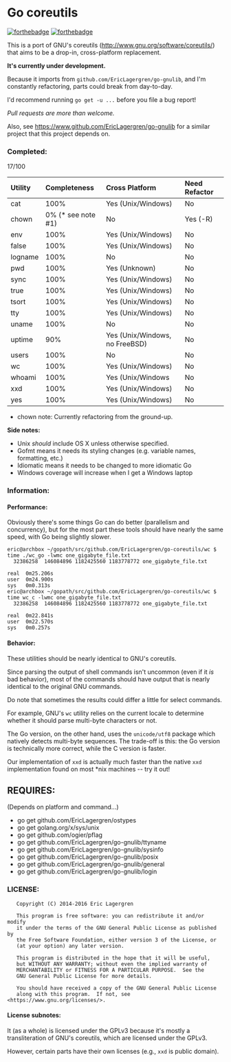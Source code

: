 # Go coreutils

[![forthebadge](http://forthebadge.com/images/badges/made-with-crayons.svg)](http://forthebadge.com)
[![forthebadge](http://forthebadge.com/images/badges/as-seen-on-tv.svg)](http://forthebadge.com)

This is a port of GNU's coreutils (http://www.gnu.org/software/coreutils/)
that aims to be a drop-in, cross-platform replacement.

**It's currently under development.**

Because it imports from `github.com/EricLagergren/go-gnulib`, and I'm constantly
refactoring, parts could break from day-to-day.

I'd recommend running `go get -u ...` before you file a bug report!

*Pull requests are more than welcome.*

Also, see https://www.github.com/EricLagergren/go-gnulib for a similar project that this project depends on.

### Completed:

17/100

| Utility | Completeness   | Cross Platform      | Need Refactor|
|:--------|:---------------|:--------------------|:-------------|
| cat     | 100%           | Yes (Unix/Windows)  | No           |
| chown   | 0% (* see note #1) | No             | Yes (-R)     |
| env     | 100%           | Yes (Unix/Windows)  | No           |
| false   | 100%           | Yes (Unix/Windows)  | No           |
| logname | 100%           | No                  | No           |
| pwd     | 100%           | Yes (Unknown)       | No           |
| sync    | 100%           | Yes (Unix/Windows)  | No           |
| true    | 100%           | Yes (Unix/Windows)  | No           |
| tsort   | 100%           | Yes (Unix/Windows)  | No           |
| tty     | 100%           | Yes (Unix/Windows)  | No           |
| uname   | 100%           | No                  | No           |
| uptime  | 90%            | Yes (Unix/Windows, no FreeBSD)  | No           |
| users   | 100%           | No                  | No           |
| wc      | 100%           | Yes (Unix/Windows)  | No           |
| whoami  | 100%           | Yes (Unix/Windows   | No           |
| xxd     | 100%           | Yes (Unix/Windows)  | No           |
| yes     | 100%           | Yes (Unix/Windows)  | No           |

* chown note: Currently refactoring from the ground-up.

**Side notes:**
- Unix *should* include OS X unless otherwise specified.
- Gofmt means it needs its styling changes (e.g. variable names, formatting, etc.)
- Idiomatic means it needs to be changed to more idiomatic Go
- Windows coverage will increase when I get a Windows laptop

### Information:

#### Performance:

Obviously there's some things Go can do better (parallelism and concurrency),
but for the most part these tools should have nearly the same speed,
with Go being slightly slower.

```
eric@archbox ~/gopath/src/github.com/EricLagergren/go-coreutils/wc $ time ./wc_go -lwmc one_gigabyte_file.txt 
  32386258  146084896 1182425560 1183778772 one_gigabyte_file.txt

real  0m25.206s
user  0m24.900s
sys   0m0.313s
eric@archbox ~/gopath/src/github.com/EricLagergren/go-coreutils/wc $ time wc_c -lwmc one_gigabyte_file.txt 
  32386258  146084896 1182425560 1183778772 one_gigabyte_file.txt

real  0m22.841s
user  0m22.570s
sys   0m0.257s
```

#### Behavior:

These utilities should be nearly identical to GNU's coreutils.

Since parsing the output of shell commands isn't uncommon (even if
it *is* bad behavior), most of the commands should have output that
is nearly identical to the original GNU commands.

Do note that sometimes the results could differ a little for select commands.

For example, GNU's `wc` utility relies on the current locale to determine
whether it should parse multi-byte characters or not.

The Go version, on the other hand, uses the `unicode/utf8` package
which natively detects multi-byte sequences. The trade-off is this: the
Go version is technically more correct, while the C version is faster.

Our implementation of `xxd` is actually much faster than the native `xxd`
implementation found on most *nix machines -- try it out!

## REQUIRES:

(Depends on platform and command...)
- go get github.com/EricLagergren/ostypes
- go get golang.org/x/sys/unix
- go get github.com/ogier/pflag
- go get github.com/EricLagergren/go-gnulib/ttyname
- go get github.com/EricLagergren/go-gnulib/sysinfo
- go get github.com/EricLagergren/go-gnulib/posix
- go get github.com/EricLagergren/go-gnulib/general
- go get github.com/EricLagergren/go-gnulib/login

### LICENSE:

```
   Copyright (C) 2014-2016 Eric Lagergren

   This program is free software: you can redistribute it and/or modify
   it under the terms of the GNU General Public License as published by
   the Free Software Foundation, either version 3 of the License, or
   (at your option) any later version.

   This program is distributed in the hope that it will be useful,
   but WITHOUT ANY WARRANTY; without even the implied warranty of
   MERCHANTABILITY or FITNESS FOR A PARTICULAR PURPOSE.  See the
   GNU General Public License for more details.

   You should have received a copy of the GNU General Public License
   along with this program.  If not, see <https://www.gnu.org/licenses/>.
```

#### License subnotes:
It (as a whole) is licensed under the GPLv3 because it's mostly a
transliteration of GNU's coreutils, which are licensed under the GPLv3.

However, certain parts have their own licenses (e.g., `xxd` is public domain).
